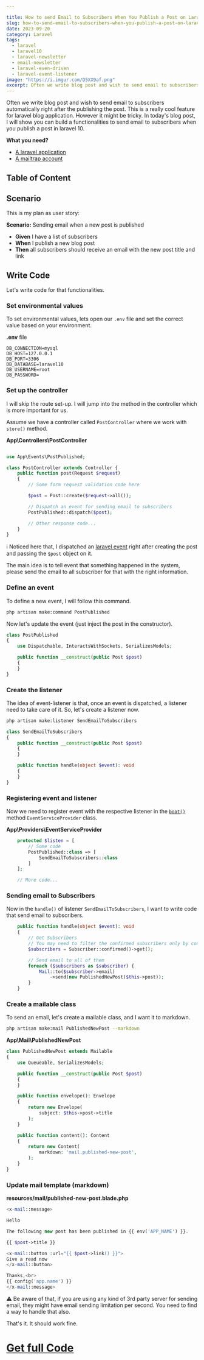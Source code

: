 ```yaml
---

title: How to send Email to Subscribers When You Publish a Post on Laravel
slug: how-to-send-email-to-subscribers-when-you-publish-a-post-on-laravel
date: 2023-09-20
category: Laravel
tags:
  - laravel
  - laravel10
  - laravel-newsletter
  - email-newsletter
  - laravel-even-driven
  - laravel-event-listener
image: "https://i.imgur.com/D5XX9af.png"
excerpt: Often we write blog post and wish to send email to subscribers automatically right after the publishing the post. This is a really cool feature for laravel blog application. However it might be tricky. In today's blog post, I will show you can build a functionalities to send email to subscribers when you publish a post in laravel 10.
---
```


Often we write blog post and wish to send email to subscribers automatically right after the publishing the post. This is a really cool feature for laravel blog application. However it might be tricky. In today's blog post, I will show you can build a functionalities to send email to subscribers when you publish a post in laravel 10.

**What you need?**
- [A laravel application](https://laravel.com/docs/10.x/installation)
- [A mailtrap account](https://laravel-school.com/posts/how-to-send-email-in-laravel-10/)

## Table of Content

## Scenario

This is my plan as user story:

**Scenario:** Sending email when a new post is published
- **Given** I have a list of subscribers
- **When** I publish a new blog post
- **Then** all subscribers should receive an email with the new post title and link

## Write Code
Let's write code for that functionalities.

### Set environmental values
To set environmental values, lets open our `.env` file and set the correct value based on your environment.

**.env** file
```env
DB_CONNECTION=mysql
DB_HOST=127.0.0.1
DB_PORT=3306
DB_DATABASE=laravel10
DB_USERNAME=root
DB_PASSWORD=
```

### Set up the controller
I will skip the route set-up. I will jump into the method in the controller which is more important for us. 

Assume we have a controller called `PostController` where we work with `store()` method. 

**App\Controllers\PostController** 
```php

use App\Events\PostPublished;

class PostController extends Controller {
    public function post(Request $request)
    {
        // Some form request validation code here

        $post = Post::create($request->all());

        // Dispatch an event for sending email to subscribers
        PostPublished::dispatch($post);

        // Other response code... 
    }
}
```

ℹ️ Noticed here that, I dispatched an [laravel event](https://laravel.com/docs/10.x/events#dispatching-events) right after creating the post and passing the `$post` object on it. 

The main idea is to tell event that something happened in the system, please send the email to all subscriber for that with the right information. 

### Define an event
To define a new event, I will follow this command. 
```sh
php artisan make:command PostPublished
```

Now let's update the event (just inject the post in the constructor).

```php
class PostPublished
{
    use Dispatchable, InteractsWithSockets, SerializesModels;

    public function __construct(public Post $post)
    {
    }
}
```

### Create the listener
The idea of event-listener is that, once an event is dispatched, a listener need to take care of it. So, let's create a listener now.

```sh
php artisan make:listener SendEmailToSubscribers
```

```php
class SendEmailToSubscribers
{
    public function __construct(public Post $post)
    {
    }

    public function handle(object $event): void
    {
    }
}
```

### Registering event and listener

Now we need to register event with the respective listener in the [`boot()`](https://laravel.com/docs/10.x/events#manually-registering-events) method `EventServiceProvider` class.  

**App\Providers\EventServiceProvider**

```php
    protected $listen = [
        // Some code
        PostPublished::class => [
            SendEmailToSubscribers::class
        ]
    ];

    // More code... 
```

### Sending email to Subscribers

Now in the `handle()` of listener `SendEmailToSubscribers`, I want to write code that send email to subscribers. 

```php
    public function handle(object $event): void
    {
        // Get Subscribers
        // You may need to filter the confirmed subscribers only by confirmed() custom scope.
        $subscribers = Subscriber::confirmed()->get();

        // Send email to all of them
        foreach ($subscribers as $subscriber) {
            Mail::to($subscriber->email)
                ->send(new PublishedNewPost($this->post));
        }
    }
```

### Create a mailable class

To send an email, let's create a mailable class, and I want it to markdown. 

```sh
php artisan make:mail PublishedNewPost --markdown
```

**App\Mail\PublishedNewPost**
```php
class PublishedNewPost extends Mailable
{
    use Queueable, SerializesModels;

    public function __construct(public Post $post)
    {
    }

    public function envelope(): Envelope
    {
        return new Envelope(
            subject: $this->post->title
        );
    }

    public function content(): Content
    {
        return new Content(
            markdown: 'mail.published-new-post',
        );
    }
}
```

### Update mail template (markdown)

**resources/mail/published-new-post.blade.php**

```php
<x-mail::message>

Hello

The following new post has been published in {{ env('APP_NAME') }}.

{{ $post->title }}

<x-mail::button :url="{{ $post->link() }}">
Give a read now
</x-mail::button>

Thanks,<br>
{{ config('app.name') }}
</x-mail::message>
```

⚠️ Be aware of that, if you are using any kind of 3rd party server for sending email, they might have email sending limitation per second. You need to find a way to handle that also. 

That's it. It should work fine. 

# [Get full Code](https://github.com/laravel-school/laravel-10/pull/1/files)

